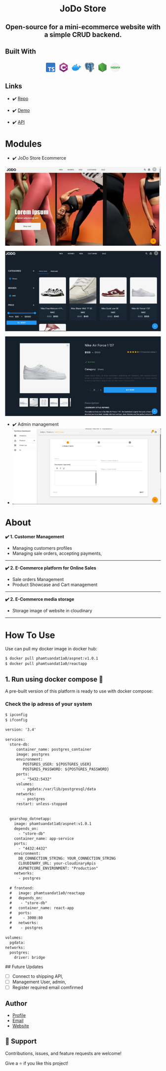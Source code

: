 <h1 align="center"><project-name>
JoDo Store
</h1>

<h2 align="center">Open-source for a mini-ecommerce website with a simple CRUD backend.

## Built With

<p align="center" style="margin-top:20px" >
<img src="/Asset/typescript.png" style="width:30px; vertical-align:top; margin:4px;height:30px;">
<img src="/Asset/c-sharp.png" style="width:30px; vertical-align:top; margin:4px;height:30px;">
<img src="/Asset/docker.png" style="width:30px; vertical-align:top; margin:4px;height:30px;">
<img src="/Asset/postgre.png" style="width:30px; vertical-align:top; margin:4px;height:30px;">
<img src="/Asset/node-js.png" style="width:30px; vertical-align:top; margin:4px;height:30px;">
<img src="/Asset/nginx.png" style="width:30px; vertical-align:top; margin:4px;height:30px;">

## Links

- ✔️ [Repo](https://github.com/Phamtuandat/JoDoStore)

- ✔️ [Demo](https://phamtuandat.click)

- ✔️ [API](https://phamtuandat.click/api)

# Modules

- ✔️ JoDo Store Ecommerce

![Home Page](/Asset/home.JPG "Home Page")

![Product List Page](/Asset/listpage.JPG)

![Product Detail Page](/Asset/productDetail.JPG)

- ✔️ Admin management
- ![Product Admin Page](/Asset/admin.jpg)

# About

**✔️ 1. Customer Management**

- Managing customers profiles
- Managing sale orders, accepting payments,
  <br/>

---

**✔️ 2. E-Commerce platform for Online Sales**

- Sale orders Management
- Product Showcase and Cart management

---

**✔️ 2. E-Commerce media storage**

- Storage image of website in cloudinary

---

# How To Use

Use can pull my docker image in docker hub:

```bash
$ docker pull phamtuandat1a0/aspnet:v1.0.1
$ docker pull phamtuandat1a0/reactapp
```

## 1. Run using docker compose 🌈

A pre-built version of this platform is ready to use with docker compose:

### Check the ip adress of your system

```bash
$ ipconfig
$ ifconfig
```

```
version: '3.4'

services:
  store-db:
     container_name: postgres_container
     image: postgres
     environment:
        POSTGRES_USER: ${POSTGRES_USER}
        POSTGRES_PASSWORD: ${POSTGRES_PASSWORD}
     ports:
        - "5432:5432"
     volumes:
        - pgdata:/var/lib/postgresql/data
     networks:
        - postgres
     restart: unless-stopped


  gearshop_dotnetapp:
    image: phamtuandat1a0/aspnet:v1.0.1
    depends_on:
      - "store-db"
    container_name: app-service
    ports:
      - "4432:4432"
    environment:
      DB_CONNECTION_STRING: YOUR_CONNECTION_STRING
      CLOUDINARY_URL: your-cloudinaryApis
      ASPNETCORE_ENVIRONMENT: "Production"
    networks:
      - postgres

  # frontend:
  #   image: phamtuandat1a0/reactapp
  #   depends_on:
  #    - "store-db"
  #   container_name: react-app
  #   ports:
  #     - 3000:80
  #   networks:
  #    - postgres

volumes:
  pgdata:
networks:
  postgres:
    driver: bridge
```

</p>
## Future Updates

- [ ] Connect to shipping API,
- [ ] Management User, admin,
- [ ] Register required email comfirmed

## Author

- [Profile](https://github.com/phamtuandat "Pham Tuan Dat")
- [Email](mailto:phamtuandat1a0@gmail.com?subject=Hi "Hi!")
- [Website](https://phamtuandat.click "Welcome")

## 🤝 Support

Contributions, issues, and feature requests are welcome!

Give a ⭐️ if you like this project!
